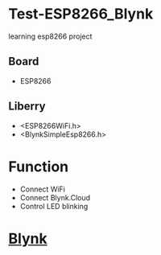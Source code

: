 # Test-ESP8266_Blynk
learning esp8266 project
## Board 
- ESP8266
## Liberry
- <ESP8266WiFi.h>
- <BlynkSimpleEsp8266.h>
# Function
- Connect WiFi
- Connect Blynk.Cloud
- Control LED blinking
# [Blynk](https://blynk.cloud)
